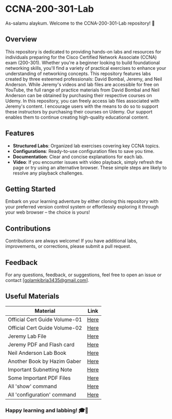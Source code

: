 # CCNA-200-301-Lab

As-salamu alaykum. Welcome to the CCNA-200-301-Lab repository! 🚀

## Overview

This repository is dedicated to providing hands-on labs and resources for individuals preparing for the Cisco Certified Network Associate (CCNA) exam (200-301). Whether you're a beginner looking to build foundational networking skills, you'll find a variety of practical exercises to enhance your understanding of networking concepts. This repository features labs created by three esteemed professionals: David Bombal, Jeremy, and Neil Anderson. While Jeremy's videos and lab files are accessible for free on YouTube, the full range of practice materials from David Bombal and Neil Anderson can be obtained by purchasing their respective courses on Udemy. In this repository, you can freely access lab files associated with Jeremy's content. I encourage users with the means to do so to support these instructors by purchasing their courses on Udemy. Our support enables them to continue creating high-quality educational content. 

## Features

- **Structured Labs**: Organized lab exercises covering key CCNA topics.
- **Configurations**: Ready-to-use configuration files to save you time.
- **Documentation**: Clear and concise explanations for each lab.
- **Video**: If you encounter issues with video playback, simply refresh the page or try using an alternative browser. These simple steps are likely to resolve any playback challenges.

## Getting Started

Embark on your learning adventure by either cloning this repository with your preferred version control system or effortlessly exploring it through your web browser – the choice is yours! 

## Contributions
Contributions are always welcome! If you have additional labs, improvements, or corrections, please submit a pull request. 

## Feedback
For any questions, feedback, or suggestions, feel free to open an issue or contact [golamkibria3435@gmail.com].

## Useful Materials

| Material | Link |
|----------|----------|
| Official Cert Guide Volume-01 | [Here](https://mega.nz/folder/7ww3XQiI#rbsJM30ejexfDgTNW2rftA) | 
| Official Cert Guide Volume-02 | [Here](https://mega.nz/folder/WtBz3RDL#ZZCwTeEoxosfVKZaV7h7_Q) | 
| Jeremy Lab File | [Here](https://mega.nz/folder/OopRwYjb#ME8GSMbQQFLK51H_xZRSOQ) |
| Jeremy PDF and Flash card | [Here](https://mega.nz/folder/n8QXiR7S#Rognn2PnGaD4hQAA0EleEQ) |
| Neil Anderson Lab Book | [Here](https://mega.nz/file/y1ZQTAoZ#KJ6CphqDEegi5MBeDI0jawSJ177m7fuW_LxniDJAbYM) |
| Another Book by Hazim Gaber | [Here](https://mega.nz/file/zoYR0KBQ#TwOFOekgZLLpx7P5g10Q_ucVrmUZj5z6N5DctWFkkqs) |
| Important Subnetting Note | [Here](https://mega.nz/folder/vpxlyQoZ#bH84d3Kfv155zCZW2YcSGw) |
| Some Important PDF Files | [Here](https://mega.nz/folder/L1pgELbB#hU1T71ZANBB3PnLuzrPrnQ) |
| All 'show' command | [Here](./images/show.md) |
| All 'configuration' command | [Here](./images/config.md) |


### **Happy learning and labbing! 🎓🔧**
